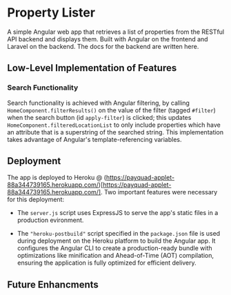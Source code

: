 # Property Lister #

A simple Angular web app that retrieves a list of properties from the RESTful API backend and displays them. Built with Angular on the frontend and Laravel on the backend. The docs for the backend are written here.

## Low-Level Implementation of Features ##

### Search Functionality ###

Search functionality is achieved with Angular filtering, by calling ```HomeComponent.filterResults()``` on the value of the filter (tagged ```#filter```) when the search button (id ```apply-filter```) is clicked; this updates
```HomeComponent.filteredLocationList``` to only include properties which have an attribute that is a superstring of the searched string. This implementation takes advantage of Angular's template-referencing variables.

## Deployment ##

The app is deployed to Heroku @ (https://payquad-applet-88a344739165.herokuapp.com/)[https://payquad-applet-88a344739165.herokuapp.com/]. Two important features were necessary for this deployment:

- The `server.js` script uses ExpressJS to serve the app's static files in a production evironment.

- The  `"heroku-postbuild"` script specified in the `package.json` file is used during deployment on the Heroku platform to build the Angular app. It configures the Angular CLI to create a production-ready bundle with optimizations like minification and Ahead-of-Time (AOT) compilation, ensuring the application is fully optimized for efficient delivery.
  

## Future Enhancments ##

